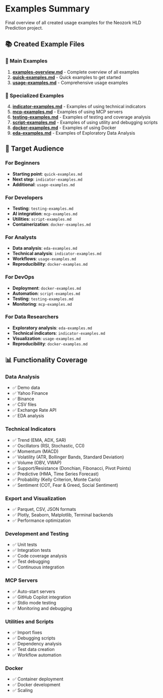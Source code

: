 # Examples Summary

Final overview of all created usage examples for the Neozork HLD Prediction project.

## 📚 Created Example Files

### 🚀 Main Examples
1. **[examples-overview.md](examples-overview.md)** - Complete overview of all examples
2. **[quick-examples.md](quick-examples.md)** - Quick examples to get started
3. **[usage-examples.md](usage-examples.md)** - Comprehensive usage examples

### 🎯 Specialized Examples
4. **[indicator-examples.md](indicator-examples.md)** - Examples of using technical indicators
5. **[mcp-examples.md](mcp-examples.md)** - Examples of using MCP servers
6. **[testing-examples.md](testing-examples.md)** - Examples of testing and coverage analysis
7. **[script-examples.md](script-examples.md)** - Examples of using utility and debugging scripts
8. **[docker-examples.md](docker-examples.md)** - Examples of using Docker
9. **[eda-examples.md](eda-examples.md)** - Examples of Exploratory Data Analysis

## 🎯 Target Audience

### For Beginners
- **Starting point**: `quick-examples.md`
- **Next step**: `indicator-examples.md`
- **Additional**: `usage-examples.md`

### For Developers
- **Testing**: `testing-examples.md`
- **AI integration**: `mcp-examples.md`
- **Utilities**: `script-examples.md`
- **Containerization**: `docker-examples.md`

### For Analysts
- **Data analysis**: `eda-examples.md`
- **Technical analysis**: `indicator-examples.md`
- **Workflows**: `usage-examples.md`
- **Reproducibility**: `docker-examples.md`

### For DevOps
- **Deployment**: `docker-examples.md`
- **Automation**: `script-examples.md`
- **Testing**: `testing-examples.md`
- **Monitoring**: `mcp-examples.md`

### For Data Researchers
- **Exploratory analysis**: `eda-examples.md`
- **Technical indicators**: `indicator-examples.md`
- **Visualization**: `usage-examples.md`
- **Reproducibility**: `docker-examples.md`

## 📊 Functionality Coverage

### Data Analysis
- ✅ Demo data
- ✅ Yahoo Finance
- ✅ Binance
- ✅ CSV files
- ✅ Exchange Rate API
- ✅ EDA analysis

### Technical Indicators
- ✅ Trend (EMA, ADX, SAR)
- ✅ Oscillators (RSI, Stochastic, CCI)
- ✅ Momentum (MACD)
- ✅ Volatility (ATR, Bollinger Bands, Standard Deviation)
- ✅ Volume (OBV, VWAP)
- ✅ Support/Resistance (Donchian, Fibonacci, Pivot Points)
- ✅ Predictive (HMA, Time Series Forecast)
- ✅ Probability (Kelly Criterion, Monte Carlo)
- ✅ Sentiment (COT, Fear & Greed, Social Sentiment)

### Export and Visualization
- ✅ Parquet, CSV, JSON formats
- ✅ Plotly, Seaborn, Matplotlib, Terminal backends
- ✅ Performance optimization

### Development and Testing
- ✅ Unit tests
- ✅ Integration tests
- ✅ Code coverage analysis
- ✅ Test debugging
- ✅ Continuous integration

### MCP Servers
- ✅ Auto-start servers
- ✅ GitHub Copilot integration
- ✅ Stdio mode testing
- ✅ Monitoring and debugging

### Utilities and Scripts
- ✅ Import fixes
- ✅ Debugging scripts
- ✅ Dependency analysis
- ✅ Test data creation
- ✅ Workflow automation

### Docker
- ✅ Container deployment
- ✅ Docker development
- ✅ Scaling 